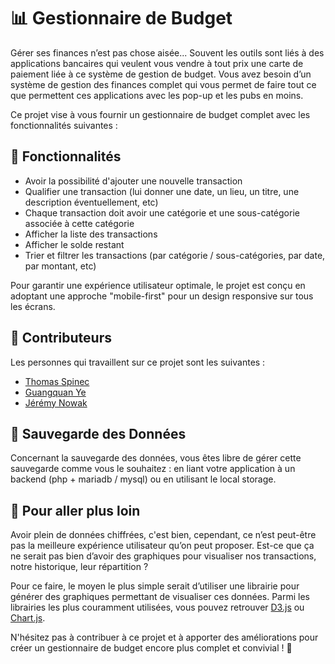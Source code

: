 # 📊 Gestionnaire de Budget

Gérer ses finances n’est pas chose aisée... Souvent les outils sont liés à des applications bancaires qui veulent vous vendre à tout prix une carte de paiement liée à ce système de gestion de budget. Vous avez besoin d’un système de gestion des finances complet qui vous permet de faire tout ce que permettent ces applications avec les pop-up et les pubs en moins.

Ce projet vise à vous fournir un gestionnaire de budget complet avec les fonctionnalités suivantes :

## 📝 Fonctionnalités

- Avoir la possibilité d'ajouter une nouvelle transaction
- Qualifier une transaction (lui donner une date, un lieu, un titre, une description éventuellement, etc)
- Chaque transaction doit avoir une catégorie et une sous-catégorie associée à cette catégorie
- Afficher la liste des transactions
- Afficher le solde restant
- Trier et filtrer les transactions (par catégorie / sous-catégories, par date, par montant, etc)

Pour garantir une expérience utilisateur optimale, le projet est conçu en adoptant une approche "mobile-first" pour un design responsive sur tous les écrans.

## 👥 Contributeurs

Les personnes qui travaillent sur ce projet sont les suivantes :
- [Thomas Spinec](https://github.com/thomas-spinec)
- [Guangquan Ye](https://github.com/guangquan-ye)
- [Jérémy Nowak](https://github.com/jeremy-nowak)

## 💾 Sauvegarde des Données

Concernant la sauvegarde des données, vous êtes libre de gérer cette sauvegarde comme vous le souhaitez : en liant votre application à un backend (php + mariadb / mysql) ou en utilisant le local storage.

## 🌟 Pour aller plus loin

Avoir plein de données chiffrées, c'est bien, cependant, ce n’est peut-être pas la meilleure expérience utilisateur qu’on peut proposer. Est-ce que ça ne serait pas bien d’avoir des graphiques pour visualiser nos transactions, notre historique, leur répartition ?

Pour ce faire, le moyen le plus simple serait d’utiliser une librairie pour générer des graphiques permettant de visualiser ces données. Parmi les librairies les plus couramment utilisées, vous pouvez retrouver [D3.js](https://d3js.org/) ou [Chart.js](https://www.chartjs.org/).

N'hésitez pas à contribuer à ce projet et à apporter des améliorations pour créer un gestionnaire de budget encore plus complet et convivial ! 🚀
